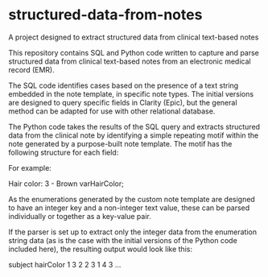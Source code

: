 # structured-data-from-notes
A project designed to extract structured data from clinical text-based notes

This repository contains SQL and Python code written to capture and parse structured data from clinical text-based notes from an electronic medical record (EMR). 

The SQL code identifies cases based on the presence of a text string embedded in the note template, in specific note types. The initial versions are designed to query specific fields in Clarity (Epic), but the general method can be adapted for use with other relational database. 

The Python code takes the results of the SQL query and extracts structured data from the clinical note by identifying a simple repeating motif within the note generated by a purpose-built note template. The motif has the following structure for each field:

<Field name text:> <Enumeration string data> <Closing text>

For example:

Hair color: 3 - Brown varHairColor;

As the enumerations generated by the custom note template are designed to have an integer key and a non-integer text value, these can be parsed individually or together as a key-value pair. 

If the parser is set up to extract only the integer data from the enumeration string data (as is the case with the initial versions of the Python code included here), the resulting output would look like this:

subject   hairColor
1         3
2         2
3         1
4         3
...

